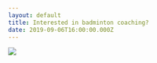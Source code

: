 ```yaml
---
layout: default
title: Interested in badminton coaching?
date: 2019-09-06T16:00:00.000Z
---
```

![](/images/uploads/interested-in-badminton-coaching.png)
